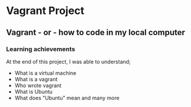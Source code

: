 # Vagrant Project
## Vagrant - or - how to code in my local computer
### Learning achievements
At the end of this project, I was able to understand;
* What is a virtual machine 
* What is a vagrant
* Who wrote vagrant
* What is Ubuntu
* What does "Ubuntu" mean and many more
